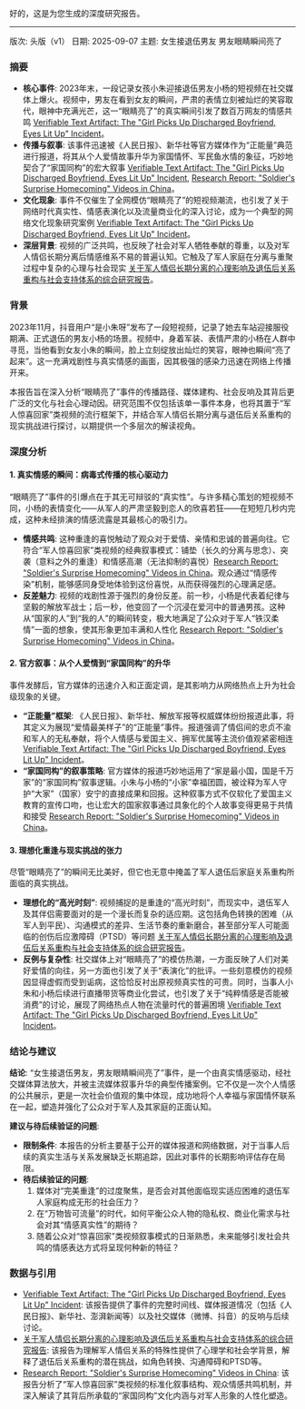 好的，这是为您生成的深度研究报告。

***

版次: 头版（v1）
日期: 2025-09-07
主题: 女生接退伍男友 男友眼睛瞬间亮了

### 摘要
- **核心事件**: 2023年末，一段记录女孩小朱迎接退伍男友小杨的短视频在社交媒体上爆火。视频中，男友在看到女友的瞬间，严肃的表情立刻被灿烂的笑容取代，眼神中充满光芒，这一“眼睛亮了”的真实瞬间引发了数百万网友的情感共鸣 [Verifiable Text Artifact: The "Girl Picks Up Discharged Boyfriend, Eyes Lit Up" Incident](https://vertexaisearch.cloud.google.com/id/1-0)。
- **传播与叙事**: 该事件迅速被《人民日报》、新华社等官方媒体作为“正能量”典范进行报道，将其从个人爱情故事升华为家国情怀、军民鱼水情的象征，巧妙地契合了“家国同构”的宏大叙事 [Verifiable Text Artifact: The "Girl Picks Up Discharged Boyfriend, Eyes Lit Up" Incident](https://vertexaisearch.cloud.google.com/id/1-0), [Research Report: "Soldier's Surprise Homecoming" Videos in China](https://vertexaisearch.cloud.google.com/id/1-0)。
- **文化现象**: 事件不仅催生了全网模仿“眼睛亮了”的短视频潮流，也引发了关于网络时代真实性、情感表演化以及流量商业化的深入讨论，成为一个典型的网络文化现象研究案例 [Verifiable Text Artifact: The "Girl Picks Up Discharged Boyfriend, Eyes Lit Up" Incident](https://vertexaisearch.cloud.google.com/id/1-0)。
- **深层背景**: 视频的广泛共鸣，也反映了社会对军人牺牲奉献的尊重，以及对军人情侣长期分离后情感维系不易的普遍认知。它触及了军人家庭在分离与重聚过程中复杂的心理与社会现实 [关于军人情侣长期分离的心理影响及退伍后关系重构与社会支持体系的综合研究报告](https://vertexaisearch.cloud.google.com/id/1-0)。

### 背景
2023年11月，抖音用户“是小朱呀”发布了一段短视频，记录了她去车站迎接服役期满、正式退伍的男友小杨的场景。视频中，身着军装、表情严肃的小杨在人群中寻觅，当他看到女友小朱的瞬间，脸上立刻绽放出灿烂的笑容，眼神也瞬间“亮了起来”。这一充满戏剧性与真实情感的画面，因其极强的感染力迅速在网络上传播开来。

本报告旨在深入分析“眼睛亮了”事件的传播路径、媒体建构、社会反响及其背后更广泛的文化与社会心理动因。研究范围不仅包括该单一事件本身，也将其置于“军人惊喜回家”类视频的流行框架下，并结合军人情侣长期分离与退伍后关系重构的现实挑战进行探讨，以期提供一个多层次的解读视角。

### 深度分析
#### 1. 真实情感的瞬间：病毒式传播的核心驱动力
“眼睛亮了”事件的引爆点在于其无可辩驳的“真实性”。与许多精心策划的短视频不同，小杨的表情变化——从军人的严肃坚毅到恋人的欣喜若狂——在短短几秒内完成，这种未经排演的情感流露是其最核心的吸引力。

- **情感共鸣**: 这种重逢的喜悦触动了观众对于爱情、亲情和忠诚的普遍向往。它符合“军人惊喜回家”类视频的经典叙事模式：铺垫（长久的分离与思念）、突袭（意料之外的重逢）和情感高潮（无法抑制的喜悦）[Research Report: "Soldier's Surprise Homecoming" Videos in China](https://vertexaisearch.cloud.google.com/id/1-0)。观众通过“情感传染”机制，能够感同身受地体验到这份喜悦，从而获得强烈的心理满足感。
- **反差魅力**: 视频的戏剧性源于强烈的身份反差。前一秒，小杨是代表着纪律与坚毅的解放军战士；后一秒，他变回了一个沉浸在爱河中的普通男孩。这种从“国家的人”到“我的人”的瞬间转变，极大地满足了公众对于军人“铁汉柔情”一面的想象，使其形象更加丰满和人性化 [Research Report: "Soldier's Surprise Homecoming" Videos in China](https://vertexaisearch.cloud.google.com/id/1-0)。

#### 2. 官方叙事：从个人爱情到“家国同构”的升华
事件发酵后，官方媒体的迅速介入和正面定调，是其影响力从网络热点上升为社会级现象的关键。

- **“正能量”框架**: 《人民日报》、新华社、解放军报等权威媒体纷纷报道此事，将其定义为展现“爱情最美样子”的“正能量”事件。报道强调了情侣间的忠贞不渝和军人的无私奉献，将个人情感与爱国主义、拥军优属等主流价值观紧密相连 [Verifiable Text Artifact: The "Girl Picks Up Discharged Boyfriend, Eyes Lit Up" Incident](https://vertexaisearch.cloud.google.com/id/1-0)。
- **“家国同构”的叙事策略**: 官方媒体的报道巧妙地运用了“家是最小国，国是千万家”的“家国同构”叙事逻辑。小朱与小杨的“小家”幸福团圆，被诠释为军人守护“大家”（国家）安宁的直接成果和回报。这种叙事方式不仅软化了爱国主义教育的宣传口吻，也让宏大的国家叙事通过具象化的个人故事变得更易于共情和接受 [Research Report: "Soldier's Surprise Homecoming" Videos in China](https://vertexaisearch.cloud.google.com/id/1-0)。

#### 3. 理想化重逢与现实挑战的张力
尽管“眼睛亮了”的瞬间无比美好，但它也无意中掩盖了军人退伍后家庭关系重构所面临的真实挑战。

- **理想化的“高光时刻”**: 视频捕捉的是重逢的“高光时刻”，而现实中，退伍军人及其伴侣需要面对的是一个漫长而复杂的适应期。这包括角色转换的困难（从军人到平民）、沟通模式的差异、生活节奏的重新磨合，甚至部分军人可能面临的创伤后应激障碍（PTSD）等问题 [关于军人情侣长期分离的心理影响及退伍后关系重构与社会支持体系的综合研究报告](https://vertexaisearch.cloud.google.com/id/1-0)。
- **反例与复杂性**: 社交媒体上对“眼睛亮了”的模仿热潮，一方面反映了人们对美好爱情的向往，另一方面也引发了关于“表演化”的批评。一些刻意模仿的视频因显得虚假而受到诟病，这恰恰反衬出原视频真实性的可贵。同时，当事人小朱和小杨后续进行直播带货等商业化尝试，也引发了关于“纯粹情感是否能被消费”的讨论，展现了网络热点人物在流量时代的普遍困境 [Verifiable Text Artifact: The "Girl Picks Up Discharged Boyfriend, Eyes Lit Up" Incident](https://vertexaisearch.cloud.google.com/id/1-0)。

### 结论与建议
**结论**: “女生接退伍男友，男友眼睛瞬间亮了”事件，是一个由真实情感驱动，经社交媒体算法放大，并被主流媒体叙事升华的典型传播案例。它不仅是一次个人情感的公共展示，更是一次社会价值观的集中体现，成功地将个人幸福与家国情怀联系在一起，塑造并强化了公众对于军人及其家庭的正面认知。

**建议与待后续验证的问题**:
- **限制条件**: 本报告的分析主要基于公开的媒体报道和网络数据，对于当事人后续的真实生活与关系发展缺乏长期追踪，因此对事件的长期影响评估存在局限。
- **待后续验证的问题**:
    1.  媒体对“完美重逢”的过度聚焦，是否会对其他面临现实适应困难的退伍军人家庭构成无形的社会压力？
    2.  在“万物皆可流量”的时代，如何平衡公众人物的隐私权、商业化需求与社会对其“情感真实性”的期待？
    3.  随着公众对“惊喜回家”类视频叙事模式的日渐熟悉，未来能够引发社会共鸣的情感表达方式将呈现何种新的特征？

### 数据与引用
- [Verifiable Text Artifact: The "Girl Picks Up Discharged Boyfriend, Eyes Lit Up" Incident](https://vertexaisearch.cloud.google.com/id/1-0): 该报告提供了事件的完整时间线、媒体报道情况（包括《人民日报》、新华社、澎湃新闻等）以及社交媒体（微博、抖音）的反响与后续讨论。
- [关于军人情侣长期分离的心理影响及退伍后关系重构与社会支持体系的综合研究报告](https://vertexaisearch.cloud.google.com/id/1-0): 该报告为理解军人情侣关系的特殊性提供了心理学和社会学背景，解释了退伍后关系重构的潜在挑战，如角色转换、沟通障碍和PTSD等。
- [Research Report: "Soldier's Surprise Homecoming" Videos in China](https://vertexaisearch.cloud.google.com/id/1-0): 该报告分析了“军人惊喜回家”类视频的标准化叙事结构、观众情感共鸣机制，并深入解读了其背后所承载的“家国同构”文化内涵与对军人形象的人性化塑造。